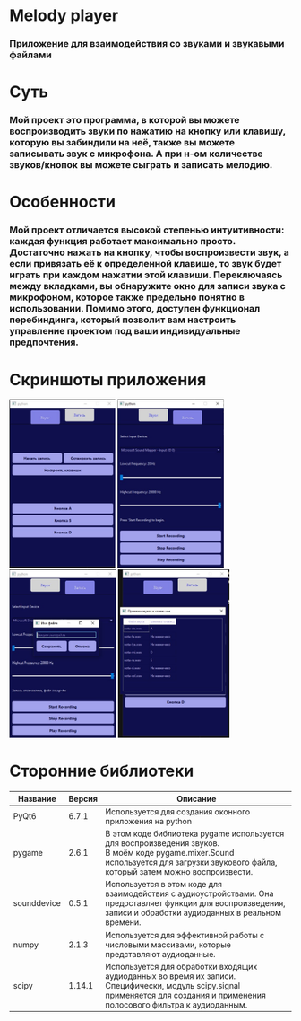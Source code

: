 # Melody player

### Приложение для взаимодействия со звуками и звукавыми файлами

# Суть

### Мой проект это программа, в которой вы можете воспроизводить звуки по нажатию на кнопку или клавишу, которую вы забиндили на неё, также вы можете записывать звук с микрофона. А при н-ом количестве звуков/кнопок вы можете сыграть и записать мелодию.

# Особенности

### Мой проект отличается высокой степенью интуитивности: каждая функция работает максимально просто. Достаточно нажать на кнопку, чтобы воспроизвести звук, а если привязать её к определенной клавише, то звук будет играть при каждом нажатии этой клавиши. Переключаясь между вкладками, вы обнаружите окно для записи звука с микрофоном, которое также предельно понятно в использовании. Помимо этого, доступен функционал перебиндинга, который позволит вам настроить управление проектом под ваши индивидуальные предпочтения.

# Скриншоты приложения
<img src="img/img1.jpg" height="300">
<img src="img/img2.jpg" height="300">
<img src="img/img3.jpg" height="300">
<img src="img/img4.jpg" height="300">

# Сторонние библиотеки
| Название    | Версия | Описание                                                                                                                                                                               |
|-------------|--------|----------------------------------------------------------------------------------------------------------------------------------------------------------------------------------------|
| PyQt6       | 6.7.1  | Используется для создания оконного приложения на python                                                                                                                                |
| pygame      | 2.6.1  | В этом коде библиотека pygame используется для воспроизведения звуков.<br>В моём коде pygame.mixer.Sound используется для загрузки звукового файла, который затем можно воспроизвести. |
| sounddevice | 0.5.1  | Используется в этом коде для взаимодействия с аудиоустройствами. Она предоставляет функции для воспроизведения, записи и обработки аудиоданных в реальном времени.                     |
| numpy       | 2.1.3  | Используется для эффективной работы с числовыми массивами, которые представляют аудиоданные.                                                                                           |
| scipy       | 1.14.1 | Используется для обработки входящих аудиоданных во время их записи. Специфически, модуль scipy.signal применяется для создания и применения полосового фильтра к аудиоданным.          |
